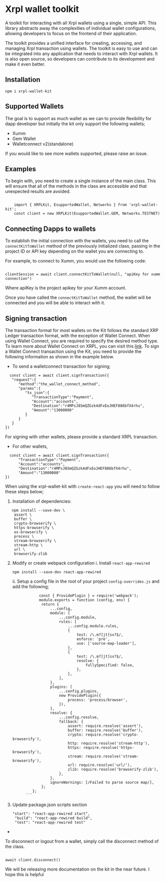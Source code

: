 # Xrpl wallet toolkit

A toolkit for interacting with all Xrpl wallets using a single, simple API. This library abstracts away the complexities of individual wallet configurations, allowing developers to focus on the frontend of their application.

The toolkit provides a unified interface for creating, accessing, and managing Xrpl transaction using wallets. The toolkit is easy to use and can be integrated into any application that needs to interact with Xrpl wallets. It is also open source, so developers can contribute to its development and make it even better.

## Installation 
 ```shell
 npm i xrpl-wallet-kit
 ```
## Supported Wallets
The goal is to support as much wallet as we can to provide flexibility for dapp developer but initially the kit only support the following wallets;

- Xumm
- Gem Wallet
- Walletconnect v2(standalone)

If you would like to see more wallets supported, please raise an issue.


## Examples

To begin with, you need to create a single instance of the main class. This will ensure that all of the methods in the class are accessible and that unexpected results are avoided.

```shell

    import { XRPLKit, EsupportedWallet, Networks } from 'xrpl-wallet-kit';
    const client = new XRPLKit(EsupportedWallet.GEM, Networks.TESTNET)

```


## Connecting Dapps to wallets

To establish the initial connection with the wallets, you need to call the ```connectKitToWallet``` method of the previously initialized class, passing in the project ID or API key depending on the wallet you are connecting to.

For example, to connect to Xumm, you would use the following code:

```shell

clientSession = await client.connectKitToWallet(null, "apiKey for xumm connection")

```
Where apiKey is the project apikey for your Xumm account.

Once you have called the ```connectKitToWallet``` method, the wallet will be connected and you will be able to interact with it.

## Signing transaction

The transaction format for most wallets on the Kit follows the standard XRP Ledger transaction format, with the exception of Wallet Connect. When using Wallet Connect, you are required to specify the desired method type. To learn more about Wallet Connect on XRPL, you can visit this [link](https://docs.walletconnect.com/2.0/advanced/rpc-reference/xrpl-rpc). To sign a Wallet Connect transaction using the Kit, you need to provide the following information as shown in the example below.

- To send a walletconnect transaction for signing;

```shell
  const client = await client.signTransaction({
   "request":{
      "method":"the_wallet_connect_method",
      "params":{
         "tx_json":{
            "TransactionType":"Payment",
            "Account":"accounts",
            "Destination":"r4MPsJ8SmQZGzk4dFxEoJHEF886bfX4rhu",
            "Amount":"13000000"
         }
      }
   }
})  
```

For signing with other wallets, please provide a standard XRPL transaction.

- For other wallets,

```shell
  const client = await client.signTransaction({
      "TransactionType":"Payment",
      "Account":"accounts",
      "Destination":"r4MPsJ8SmQZGzk4dFxEoJHEF886bfX4rhu",
      "Amount":"13000000"
}) 
```

When using the xrpl-wallet-kit with `create-react-app` you will need to follow these steps below;


1. Installation of dependencies: 
```shell
   npm install --save-dev \
    assert \
    buffer \
    crypto-browserify \
    https-browserify \
    os-browserify \
    process \
    stream-browserify \
    stream-http \
    url \
    browserify-zlib
```
2. Modify or create webpack configuration
   i. Install `react-app-rewired`
      ```shell
      npm install --save-dev react-app-rewired
      ```
   ii. Setup a config file in the root of your project `config-overrides.js` and add the following;
   ```shell
               const { ProvidePlugin } = require('webpack');
               module.exports = function (config, env) {
                return {
                    ...config,
                    module: {
                        ...config.module,
                        rules: [
                            ...config.module.rules,
                            {
                                test: /\.m?[jt]sx?$/,
                                enforce: 'pre',
                                use: ['source-map-loader'],
                            },
                            {
                                test: /\.m?[jt]sx?$/,
                                resolve: {
                                    fullySpecified: false,
                                },
                            },
                        ],
                    },
                    plugins: [
                        ...config.plugins,
                        new ProvidePlugin({
                            process: 'process/browser',
                        }),
                    ],
                    resolve: {
                        ...config.resolve,
                        fallback: {
                            assert: require.resolve('assert'),
                            buffer: require.resolve('buffer'),
                            crypto: require.resolve('crypto-browserify'),
                            http: require.resolve('stream-http'),
                            https: require.resolve('https-browserify'),
                            stream: require.resolve('stream-browserify'),
                            url: require.resolve('url/'),
                            zlib: require.resolve('browserify-zlib'),
                        },
                    },
                    ignoreWarnings: [/Failed to parse source map/],
                };
            };
         ```
3. Update package.json scripts section
   ```shell
   "start": "react-app-rewired start",
    "build": "react-app-rewired build",
    "test": "react-app-rewired test"
    ```
- 

To disconnect or logout from a wallet, simply call the disconnect method of the class.

```shell

await client.disconnect()
```

We will be releasing more documentation on the kit in the near future. I hope this is helpful


<!-- TODO -->
<!-- - Update document to include response
- include possible ways of handling transaction response
- helper functions from the class -->
